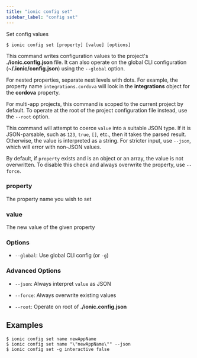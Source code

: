 ```yaml
---
title: "ionic config set"
sidebar_label: "config set"
---
```

<head>
  <title>ionic config set: App Command to Write Configuration Values</title>
  <meta name="description" content="ionic config sets config values on Ionic apps. This command writes configuration values to the project's ./ionic.config.json file. Read to learn more." />
</head>



Set config values

```shell
$ ionic config set [property] [value] [options]
```

This command writes configuration values to the project's **./ionic.config.json** file. It can also operate on the global CLI configuration (**~/.ionic/config.json**) using the `--global` option.

For nested properties, separate nest levels with dots. For example, the property name `integrations.cordova` will look in the **integrations** object for the **cordova** property.

For multi-app projects, this command is scoped to the current project by default. To operate at the root of the project configuration file instead, use the `--root` option.

This command will attempt to coerce `value` into a suitable JSON type. If it is JSON-parsable, such as `123`, `true`, `[]`, etc., then it takes the parsed result. Otherwise, the value is interpreted as a string. For stricter input, use `--json`, which will error with non-JSON values.

By default, if `property` exists and is an object or an array, the value is not overwritten. To disable this check and always overwrite the property, use `--force`.

### property
The property name you wish to set


### value
The new value of the given property




### Options

 - `--global`: Use global CLI config (or `-g`)
      


### Advanced Options

 - `--json`: Always interpret `value` as JSON 
      
 - `--force`: Always overwrite existing values 
      
 - `--root`: Operate on root of **./ionic.config.json** 
      

## Examples

```shell
$ ionic config set name newAppName
$ ionic config set name "\"newAppName\"" --json
$ ionic config set -g interactive false
```
